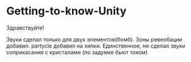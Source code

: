 # Getting-to-know-Unity
Здравствуйте!

Звуки сделал только для двух элементов(бомб). Зоны ревеобации добавил. partycle добавил на хилки. 
Единственное, не сделал звуки соприкасания с кристалами (по задумке бьют током)
